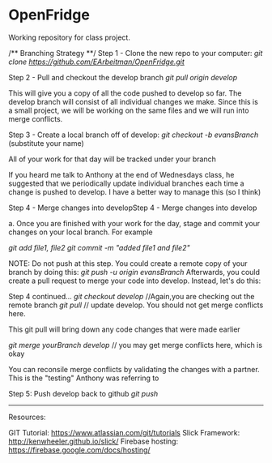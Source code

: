 # OpenFridge
Working repository for class project. 

/** Branching Strategy **/
Step 1 -  Clone the new repo to your computer:
_git clone https://github.com/EArbeitman/OpenFridge.git_

Step 2 - Pull and checkout the develop branch
_git pull origin develop_

This will give you a copy of all the code pushed to develop so far. The develop branch
will consist of all individual changes we make. Since this is a small project, we will be working on the same files and we will run into merge conflicts.

Step 3 - Create a local branch off of develop:
_git checkout -b evansBranch_ (substitute your name)

All of your work for that day will be tracked under your branch

If you heard me talk to Anthony at the end of Wednesdays class, he suggested that we periodically update individual branches each time a change is pushed to develop. I have a better way to manage this (so I think)

Step 4 - Merge changes into developStep 4 - Merge changes into develop

a. Once you are finished with your work for the day, stage and commit your changes on your local branch. For example

_git add file1, file2_
_git commit -m "added file1 and file2"_

NOTE: Do not push at this step. You could create a remote copy of your branch by doing this:
_git push -u origin evansBranch_
Afterwards, you could create a pull request to merge your code into develop. Instead, let's do this:

Step 4 continued...
_git checkout develop_ //Again,you are checking out the remote branch
_git pull_ // update develop. You should not get merge conflicts here.

This git pull will bring down any code changes that were made earlier

_git merge yourBranch develop_ // you may get merge conflicts here, which is okay

You can reconsile merge conflicts by validating the changes with a partner. This 
is the "testing" Anthony was referring to

Step 5: Push develop back to github
_git push_

---------------------------------------------------------------------

Resources:

GIT Tutorial: https://www.atlassian.com/git/tutorials
Slick Framework: http://kenwheeler.github.io/slick/
Firebase hosting: https://firebase.google.com/docs/hosting/